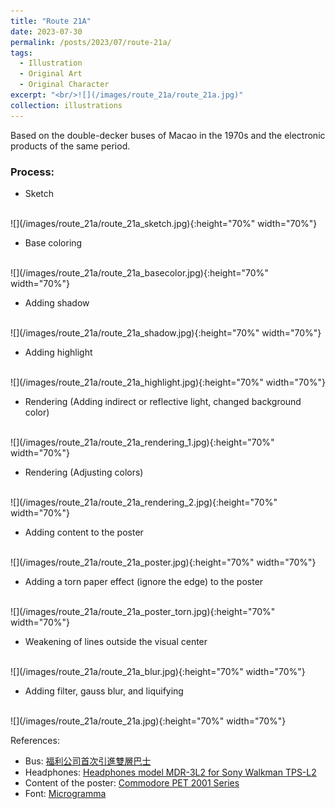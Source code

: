 ```yaml
---
title: "Route 21A"
date: 2023-07-30
permalink: /posts/2023/07/route-21a/
tags:
  - Illustration
  - Original Art
  - Original Character
excerpt: "<br/>![](/images/route_21a/route_21a.jpg)"
collection: illustrations
---
```

Based on the double-decker buses of Macao in the 1970s and the electronic products of the same period.

### Process: 

* Sketch
<br>
![](/images/route_21a/route_21a_sketch.jpg){:height="70%" width="70%"}

* Base coloring
<br>
![](/images/route_21a/route_21a_basecolor.jpg){:height="70%" width="70%"}

* Adding shadow
<br>
![](/images/route_21a/route_21a_shadow.jpg){:height="70%" width="70%"}

* Adding highlight
<br>
![](/images/route_21a/route_21a_highlight.jpg){:height="70%" width="70%"}

* Rendering (Adding indirect or reflective light, changed background color)
<br>
![](/images/route_21a/route_21a_rendering_1.jpg){:height="70%" width="70%"}

* Rendering (Adjusting colors)
<br>
![](/images/route_21a/route_21a_rendering_2.jpg){:height="70%" width="70%"}

* Adding content to the poster
<br>
![](/images/route_21a/route_21a_poster.jpg){:height="70%" width="70%"}

* Adding a torn paper effect (ignore the edge) to the poster
<br>
![](/images/route_21a/route_21a_poster_torn.jpg){:height="70%" width="70%"}

* Weakening of lines outside the visual center
<br>
![](/images/route_21a/route_21a_blur.jpg){:height="70%" width="70%"}

* Adding filter, gauss blur, and liquifying
<br>
![](/images/route_21a/route_21a.jpg){:height="70%" width="70%"}

References:
- Bus: [福利公司首次引進雙層巴士](https://www.macaumemory.mo/entries_7850f82c002642d283472dd3a8b713f2)
- Headphones: [Headphones model MDR-3L2 for Sony Walkman TPS-L2](https://collection.maas.museum/object/520373)
- Content of the poster: [Commodore PET 2001 Series](https://oldcomputers.net/pet2001.html)
- Font: [Microgramma](https://www.linotype.com/89986/microgramma-family.html)